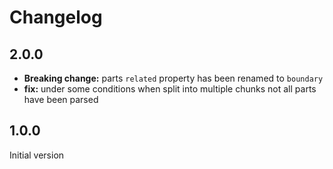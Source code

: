 # Changelog

## 2.0.0
* **Breaking change:** parts `related` property has been renamed to `boundary`
* **fix:** under some conditions when split into multiple chunks not all parts have been parsed

## 1.0.0
Initial version
